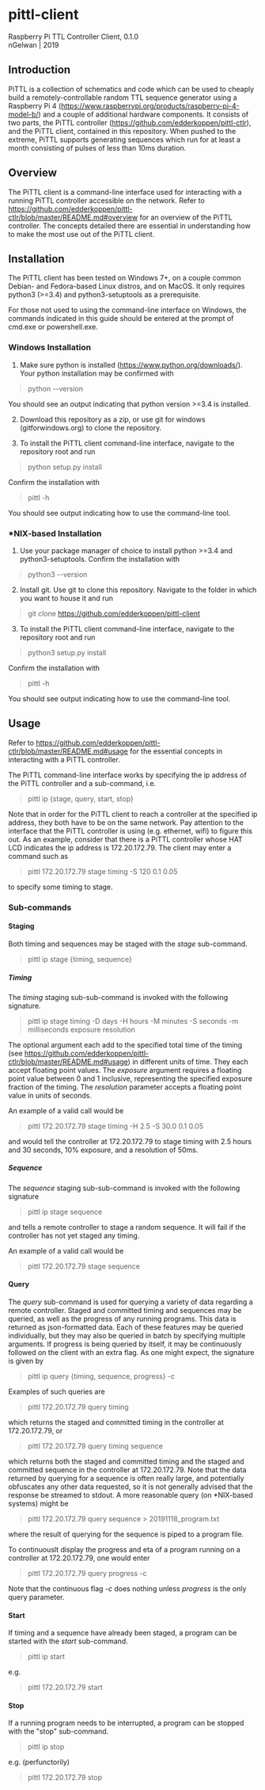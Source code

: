 # pittl-client
Raspberry Pi TTL Controller Client, 0.1.0  
nGelwan | 2019

## Introduction
PiTTL is a collection of schematics and code which can be used to cheaply build a remotely-controllable random TTL sequence generator using a Raspberry Pi 4 (https://www.raspberrypi.org/products/raspberry-pi-4-model-b/) and a couple of additional hardware components. It consists of two parts, the PiTTL controller (https://github.com/edderkoppen/pittl-ctlr), and the PiTTL client, contained in this repository. When pushed to the extreme, PiTTL supports generating sequences which run for at least a month consisting of pulses of less than 10ms duration. 

## Overview
The PiTTL client is a command-line interface used for interacting with a running PiTTL controller accessible on the network. Refer to https://github.com/edderkoppen/pittl-ctlr/blob/master/README.md#overview for an overview of the PiTTL controller. The concepts detailed there are essential in understanding how to make the most use out of the PiTTL client.

## Installation
The PiTTL client has been tested on Windows 7+, on a couple common Debian- and Fedora-based Linux distros, and on MacOS. It only requires python3 (>=3.4) and python3-setuptools as a prerequisite.

For those not used to using the command-line interface on Windows, the commands indicated in this guide should be entered at the prompt of cmd.exe or powershell.exe.

### Windows Installation
1. Make sure python is installed (https://www.python.org/downloads/). Your python installation may be confirmed with

> python --version

You should see an output indicating that python version >=3.4 is installed. 

2. Download this repository as a zip, or use git for windows (gitforwindows.org) to clone the repository.

3. To install the PiTTL client command-line interface, navigate to the repository root and run

> python setup.py install

Confirm the installation with

> pittl -h

You should see output indicating how to use the command-line tool.

### \*NIX-based Installation
1. Use your package manager of choice to install python >=3.4 and python3-setuptools. Confirm the installation with

> python3 --version

2. Install git. Use git to clone this repository. Navigate to the folder in which you want to house it and run

> git clone https://github.com/edderkoppen/pittl-client

3. To install the PiTTL client command-line interface, navigate to the repository root and run

> python3 setup.py install

Confirm the installation with

> pittl -h

You should see output indicating how to use the command-line tool.

## Usage
Refer to https://github.com/edderkoppen/pittl-ctlr/blob/master/README.md#usage for the essential concepts in interacting with a PiTTL controller.

The PiTTL command-line interface works by specifying the ip address of the PiTTL controller and a sub-command, i.e.

> pittl ip {stage, query, start, stop}

Note that in order for the PiTTL client to reach a controller at the specified ip address, they both have to be on the same network. Pay attention to the interface that the PiTTL controller is using (e.g. ethernet, wifi) to figure this out. As an example, consider that there is a PiTTL controller whose HAT LCD indicates the ip address is 172.20.172.79. The client may enter a command such as

> pittl 172.20.172.79 stage timing -S 120 0.1 0.05

to specify some timing to stage.

### Sub-commands
#### Staging
Both timing and sequences may be staged with the *stage* sub-command. 

> pittl ip stage {timing, sequence}

##### Timing
The *timing* staging sub-sub-command is invoked with the following signature.

> pittl ip stage timing -D days -H hours -M minutes -S seconds -m milliseconds exposure resolution

The optional argument each add to the specified total time of the timing (see https://github.com/edderkoppen/pittl-ctlr/blob/master/README.md#usage) in different units of time. They each accept floating point values. The *exposure* argument requires a floating point value between 0 and 1 inclusive, representing the specified exposure fraction of the timing. The *resolution* parameter accepts a floating point value in units of seconds.

An example of a valid call would be

> pittl 172.20.172.79 stage timing -H 2.5 -S 30.0 0.1 0.05

and would tell the controller at 172.20.172.79 to stage timing with 2.5 hours and 30 seconds, 10% exposure, and a resolution of 50ms.

##### Sequence
The *sequence* staging sub-sub-command is invoked with the following signature

> pittl ip stage sequence

and tells a remote controller to stage a random sequence. It will fail if the controller has not yet staged any timing.

An example of a valid call would be 

> pittl 172.20.172.79 stage sequence

#### Query
The *query* sub-command is used for querying a variety of data regarding a remote controller. Staged and committed timing and sequences may be queried, as well as the progress of any running programs. This data is returned as json-formatted data. Each of these features may be queried individually, but they may also be queried in batch by specifying multiple arguments. If progress is being queried by itself, it may be continuously followed on the client with an extra flag. As one might expect, the signature is given by

> pittl ip query {timing, sequence, progress} -c

Examples of such queries are

> pittl 172.20.172.79 query timing

which returns the staged and committed timing in the controller at 172.20.172.79, or

> pittl 172.20.172.79 query timing sequence

which returns both the staged and committed timing and the staged and committed sequence in the controller at 172.20.172.79. Note that the data returned by querying for a sequence is often really large, and potentially obfuscates any other data requested, so it is not generally advised that the response be streamed to stdout. A more reasonable query (on \*NIX-based systems) might be

> pittl 172.20.172.79 query sequence > 20191118_program.txt

where the result of querying for the sequence is piped to a program file.

To continuouslt display the progress and eta of a program running on a controller at 172.20.172.79, one would enter

> pittl 172.20.172.79 query progress -c

Note that the continuous flag *-c* does nothing unless *progress* is the only query parameter.

#### Start
If timing and a sequence have already been staged, a program can be started with the *start* sub-command.

> pittl ip start

e.g.

> pittl 172.20.172.79 start

#### Stop
If a running program needs to be interrupted, a program can be stopped with the "stop" sub-command.

> pittl ip stop

e.g. (perfunctorily)

> pittl 172.20.172.79 stop
